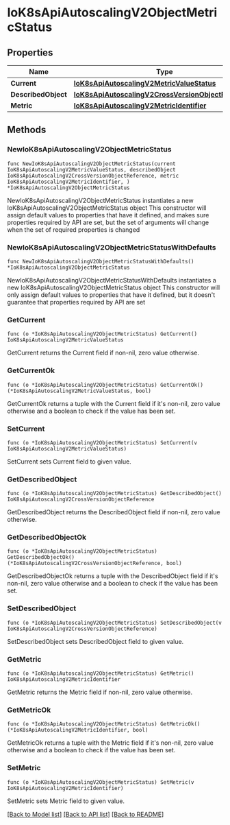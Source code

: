 # IoK8sApiAutoscalingV2ObjectMetricStatus

## Properties

Name | Type | Description | Notes
------------ | ------------- | ------------- | -------------
**Current** | [**IoK8sApiAutoscalingV2MetricValueStatus**](IoK8sApiAutoscalingV2MetricValueStatus.md) |  | 
**DescribedObject** | [**IoK8sApiAutoscalingV2CrossVersionObjectReference**](IoK8sApiAutoscalingV2CrossVersionObjectReference.md) |  | 
**Metric** | [**IoK8sApiAutoscalingV2MetricIdentifier**](IoK8sApiAutoscalingV2MetricIdentifier.md) |  | 

## Methods

### NewIoK8sApiAutoscalingV2ObjectMetricStatus

`func NewIoK8sApiAutoscalingV2ObjectMetricStatus(current IoK8sApiAutoscalingV2MetricValueStatus, describedObject IoK8sApiAutoscalingV2CrossVersionObjectReference, metric IoK8sApiAutoscalingV2MetricIdentifier, ) *IoK8sApiAutoscalingV2ObjectMetricStatus`

NewIoK8sApiAutoscalingV2ObjectMetricStatus instantiates a new IoK8sApiAutoscalingV2ObjectMetricStatus object
This constructor will assign default values to properties that have it defined,
and makes sure properties required by API are set, but the set of arguments
will change when the set of required properties is changed

### NewIoK8sApiAutoscalingV2ObjectMetricStatusWithDefaults

`func NewIoK8sApiAutoscalingV2ObjectMetricStatusWithDefaults() *IoK8sApiAutoscalingV2ObjectMetricStatus`

NewIoK8sApiAutoscalingV2ObjectMetricStatusWithDefaults instantiates a new IoK8sApiAutoscalingV2ObjectMetricStatus object
This constructor will only assign default values to properties that have it defined,
but it doesn't guarantee that properties required by API are set

### GetCurrent

`func (o *IoK8sApiAutoscalingV2ObjectMetricStatus) GetCurrent() IoK8sApiAutoscalingV2MetricValueStatus`

GetCurrent returns the Current field if non-nil, zero value otherwise.

### GetCurrentOk

`func (o *IoK8sApiAutoscalingV2ObjectMetricStatus) GetCurrentOk() (*IoK8sApiAutoscalingV2MetricValueStatus, bool)`

GetCurrentOk returns a tuple with the Current field if it's non-nil, zero value otherwise
and a boolean to check if the value has been set.

### SetCurrent

`func (o *IoK8sApiAutoscalingV2ObjectMetricStatus) SetCurrent(v IoK8sApiAutoscalingV2MetricValueStatus)`

SetCurrent sets Current field to given value.


### GetDescribedObject

`func (o *IoK8sApiAutoscalingV2ObjectMetricStatus) GetDescribedObject() IoK8sApiAutoscalingV2CrossVersionObjectReference`

GetDescribedObject returns the DescribedObject field if non-nil, zero value otherwise.

### GetDescribedObjectOk

`func (o *IoK8sApiAutoscalingV2ObjectMetricStatus) GetDescribedObjectOk() (*IoK8sApiAutoscalingV2CrossVersionObjectReference, bool)`

GetDescribedObjectOk returns a tuple with the DescribedObject field if it's non-nil, zero value otherwise
and a boolean to check if the value has been set.

### SetDescribedObject

`func (o *IoK8sApiAutoscalingV2ObjectMetricStatus) SetDescribedObject(v IoK8sApiAutoscalingV2CrossVersionObjectReference)`

SetDescribedObject sets DescribedObject field to given value.


### GetMetric

`func (o *IoK8sApiAutoscalingV2ObjectMetricStatus) GetMetric() IoK8sApiAutoscalingV2MetricIdentifier`

GetMetric returns the Metric field if non-nil, zero value otherwise.

### GetMetricOk

`func (o *IoK8sApiAutoscalingV2ObjectMetricStatus) GetMetricOk() (*IoK8sApiAutoscalingV2MetricIdentifier, bool)`

GetMetricOk returns a tuple with the Metric field if it's non-nil, zero value otherwise
and a boolean to check if the value has been set.

### SetMetric

`func (o *IoK8sApiAutoscalingV2ObjectMetricStatus) SetMetric(v IoK8sApiAutoscalingV2MetricIdentifier)`

SetMetric sets Metric field to given value.



[[Back to Model list]](../README.md#documentation-for-models) [[Back to API list]](../README.md#documentation-for-api-endpoints) [[Back to README]](../README.md)


